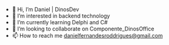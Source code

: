 - 👋 Hi, I’m Daniel | DinosDev
- 👀 I’m interested in backend technology
- 🌱 I’m currently learning Delphi and C#
- 💞️ I’m looking to collaborate on Componente_DinosOffice
- 📫 How to reach me danielfernandesroddrigues@gmail.com

<!---
Daniel09Fernandes/Daniel09Fernandes is a ✨ special ✨ repository because its `README.md` (this file) appears on your GitHub profile.
You can click the Preview link to take a look at your changes.
--->
